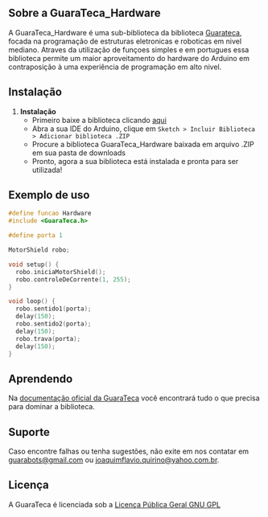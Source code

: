 ## Sobre a GuaraTeca_Hardware

A GuaraTeca_Hardware é uma sub-biblioteca da biblioteca [Guarateca](https://github.com/JoaquimFlavio/GuaraTeca), focada na programação de estruturas eletronicas e roboticas em nivel mediano. Atraves da utilização de funçoes simples e em portugues essa biblioteca permite um maior aproveitamento do hardware do Arduino em contraposição à uma experiência de programação em alto nivel.

## Instalação

1. **Instalação**
    - Primeiro baixe a biblioteca clicando [aqui](https://codeload.github.com/JoaquimFlavio/GuaraTeca_Hardware/zip/1.2.0)
    - Abra a sua IDE do Arduino, clique em ```Sketch > Incluir Biblioteca > Adicionar biblioteca .ZIP```
    - Procure a biblioteca GuaraTeca_Hardware baixada em arquivo .ZIP em sua pasta de downloads
    - Pronto, agora a sua biblioteca está instalada e pronta para ser utilizada!
    
## Exemplo de uso

```c++
#define funcao Hardware
#include <GuaraTeca.h>

#define porta 1

MotorShield robo;

void setup() {
  robo.iniciaMotorShield();
  robo.controleDeCorrente(1, 255);
}

void loop() {
  robo.sentido1(porta);
  delay(150);
  robo.sentido2(porta);
  delay(150);
  robo.trava(porta);
  delay(150);
}
```

## Aprendendo

Na [documentação oficial da GuaraTeca](http://guarabots.wordpress.com/guarateca) você encontrará tudo o que precisa para dominar a biblioteca.

## Suporte

Caso encontre falhas ou tenha sugestões, não exite em nos contatar em [guarabots@gmail.com](mailto:guarabots@gmail.com?Subject=GuaraTeca) ou [joaquimflavio.quirino@yahoo.com.br](mailto:joaquimflavio.quirino@yahoo.com.br?Subject=GuaraTeca).

## Licença

A GuaraTeca é licenciada sob a [Licença Pública Geral GNU GPL](https://www.gnu.org/licenses/gpl-3.0.html)
